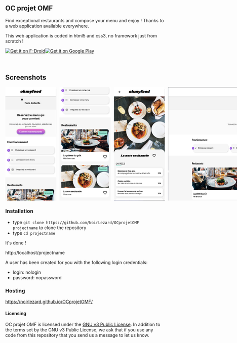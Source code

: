 
## OC projet OMF ##

Find exceptional restaurants and compose your menu and enjoy !
Thanks to a web application available everywhere.

This web application is coded in html5 and css3, no framework just from scratch !



<div style="display:flex;" >
<a href="#">
    <img src="https://play.google.com/intl/en_us/badges/images/generic/en_badge_web_generic.png"
         alt="Get it on F-Droid" height="80">
</a>
<a href="#">
    <img alt="Get it on Google Play"
        height="80"
        src="https://play.google.com/intl/en_us/badges/images/generic/en_badge_web_generic.png" />
</a>
</div>
</br></br>

## Screenshots
<div style="display:flex;" >

<!-- [![screenshot](screenshots/10.png)](/#) -->
<img  src="screenshots/10.PNG" width="32%" >
<img style="margin-left:10px;" src="screenshots/20.PNG" width="32%" >
<img style="margin-left:10px;" src="screenshots/30.PNG" width="32%" >
<img style="margin-left:10px;" src="screenshots/40.PNG" width="100%" >
<img style="margin-left:10px;" src="screenshots/50.PNG" width="100%" >
<img style="margin-left:10px;" src="screenshots/60.PNG" width="100%" >

</div>


### Installation ###

* type `git clone https://github.com/NoirLezard/OCprojetOMF projectname` to clone the repository
* type `cd projectname`

It's done !

http://localhost/projectname

A user has been created for you with the following login credentials:
* login: nologin
* password: nopassword


### Hosting ###

https://noirlezard.github.io/OCprojetOMF/


#### Licensing
OC projet OMF is licensed under the [GNU v3 Public License](#).
In addition to the terms set by the GNU v3 Public License, we ask that if you use any code from this repository that you send us a message to let us know.